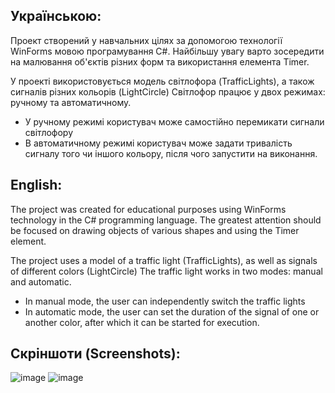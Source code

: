## **Українською:**
Проект створений у навчальних цілях за допомогою технології WinForms мовою програмування C#.
Найбільшу увагу варто зосередити на малювання об'єктів різних форм та використання елемента Timer.

У проекті використовується модель світлофора (TrafficLights), а також сигналів різних кольорів (LightCircle)
Світлофор працює у двох режимах: ручному та автоматичному.
  - У ручному режимі користувач може самостійно перемикати сигнали світлофору
  - В автоматичному режимі користувач може задати тривалість сигналу того чи іншого кольору, після чого запустити на виконання.

## **English:**
The project was created for educational purposes using WinForms technology in the C# programming language.
The greatest attention should be focused on drawing objects of various shapes and using the Timer element.

The project uses a model of a traffic light (TrafficLights), as well as signals of different colors (LightCircle)
The traffic light works in two modes: manual and automatic.
   - In manual mode, the user can independently switch the traffic lights
   - In automatic mode, the user can set the duration of the signal of one or another color, after which it can be started for execution.

## Скріншоти (Screenshots):
![image](https://github.com/Andrew285/TrafficLightsProject/assets/75886738/8509a8b4-082b-4f60-a73f-5f79445ef3e0)
![image](https://github.com/Andrew285/TrafficLightsProject/assets/75886738/5676528d-3ff4-46e7-abb5-215980202699)

